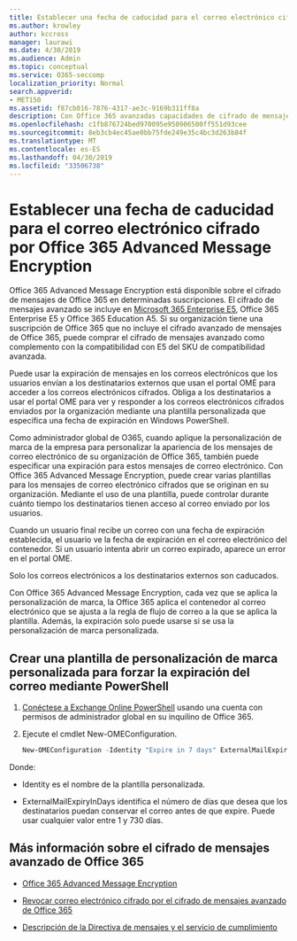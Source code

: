 ```yaml
---
title: Establecer una fecha de caducidad para el correo electrónico cifrado por Office 365 Advanced Message Encryption
ms.author: krowley
author: kccross
manager: laurawi
ms.date: 4/30/2019
ms.audience: Admin
ms.topic: conceptual
ms.service: O365-seccomp
localization_priority: Normal
search.appverid:
- MET150
ms.assetid: f87cb016-7876-4317-ae3c-9169b311ff8a
description: Con Office 365 avanzadas capacidades de cifrado de mensajes sobre el cifrado de mensajes de Office 365 (OME), puede ampliar su seguridad de correo electrónico estableciendo una fecha de expiración en los correos electrónicos a través de una plantilla personalizada de personalización de marca.
ms.openlocfilehash: c1fb876724bed970095e950906500ff551d93cee
ms.sourcegitcommit: 8eb3cb4ec45ae0bb75fde249e35c4bc3d263b84f
ms.translationtype: MT
ms.contentlocale: es-ES
ms.lasthandoff: 04/30/2019
ms.locfileid: "33506738"
---
```

# <a name="set-an-expiration-date-for-email-encrypted-by-office-365-advanced-message-encryption"></a>Establecer una fecha de caducidad para el correo electrónico cifrado por Office 365 Advanced Message Encryption

Office 365 Advanced Message Encryption está disponible sobre el cifrado de mensajes de Office 365 en determinadas suscripciones. El cifrado de mensajes avanzado se incluye en [Microsoft 365 Enterprise E5](https://www.microsoft.com/microsoft-365/enterprise/home), Office 365 Enterprise E5 y Office 365 Education A5. Si su organización tiene una suscripción de Office 365 que no incluye el cifrado avanzado de mensajes de Office 365, puede comprar el cifrado de mensajes avanzado como complemento con la compatibilidad con E5 del SKU de compatibilidad avanzada.

Puede usar la expiración de mensajes en los correos electrónicos que los usuarios envían a los destinatarios externos que usan el portal OME para acceder a los correos electrónicos cifrados. Obliga a los destinatarios a usar el portal OME para ver y responder a los correos electrónicos cifrados enviados por la organización mediante una plantilla personalizada que especifica una fecha de expiración en Windows PowerShell.

Como administrador global de O365, cuando aplique la personalización de marca de la empresa para personalizar la apariencia de los mensajes de correo electrónico de su organización de Office 365, también puede especificar una expiración para estos mensajes de correo electrónico. Con Office 365 Advanced Message Encryption, puede crear varias plantillas para los mensajes de correo electrónico cifrados que se originan en su organización. Mediante el uso de una plantilla, puede controlar durante cuánto tiempo los destinatarios tienen acceso al correo enviado por los usuarios.

Cuando un usuario final recibe un correo con una fecha de expiración establecida, el usuario ve la fecha de expiración en el correo electrónico del contenedor. Si un usuario intenta abrir un correo expirado, aparece un error en el portal OME.

Solo los correos electrónicos a los destinatarios externos son caducados.

Con Office 365 Advanced Message Encryption, cada vez que se aplica la personalización de marca, la Office 365 aplica el contenedor al correo electrónico que se ajusta a la regla de flujo de correo a la que se aplica la plantilla. Además, la expiración solo puede usarse si se usa la personalización de marca personalizada.

## <a name="create-a-custom-branding-template-to-force-mail-expiration-by-using-powershell"></a>Crear una plantilla de personalización de marca personalizada para forzar la expiración del correo mediante PowerShell

1. [Conéctese a Exchange Online PowerShell](https://docs.microsoft.com/en-us/powershell/exchange/exchange-online/connect-to-exchange-online-powershell/connect-to-exchange-online-powershell) usando una cuenta con permisos de administrador global en su inquilino de Office 365.

2. Ejecute el cmdlet New-OMEConfiguration.

     ```powershell
     New-OMEConfiguration -Identity "Expire in 7 days" ExternalMailExpiryInDays 7
     ```

Donde:

- Identity es el nombre de la plantilla personalizada.

- ExternalMailExpiryInDays identifica el número de días que desea que los destinatarios puedan conservar el correo antes de que expire. Puede usar cualquier valor entre 1 y 730 días.

## <a name="more-information-about-office-365-advanced-message-encryption"></a>Más información sobre el cifrado de mensajes avanzado de Office 365

- [Office 365 Advanced Message Encryption](ome-advanced-message-encryption.md)

- [Revocar correo electrónico cifrado por el cifrado de mensajes avanzado de Office 365](revoke-ome-encrypted-mail.md)

- [Descripción de la Directiva de mensajes y el servicio de cumplimiento](https://docs.microsoft.com/en-us/office365/servicedescriptions/exchange-online-service-description/message-policy-and-compliance)